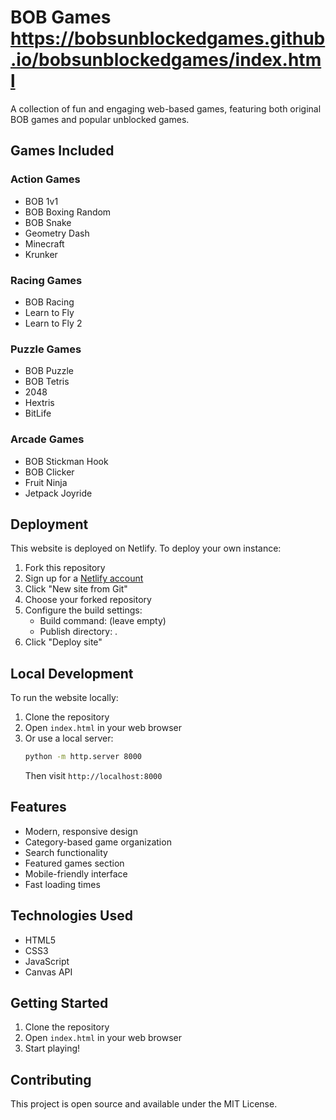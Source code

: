 # BOB Games https://bobsunblockedgames.github.io/bobsunblockedgames/index.html

A collection of fun and engaging web-based games, featuring both original BOB games and popular unblocked games.

## Games Included

### Action Games
- BOB 1v1
- BOB Boxing Random
- BOB Snake
- Geometry Dash
- Minecraft
- Krunker

### Racing Games
- BOB Racing
- Learn to Fly
- Learn to Fly 2

### Puzzle Games
- BOB Puzzle
- BOB Tetris
- 2048
- Hextris
- BitLife

### Arcade Games
- BOB Stickman Hook
- BOB Clicker
- Fruit Ninja
- Jetpack Joyride

## Deployment

This website is deployed on Netlify. To deploy your own instance:

1. Fork this repository
2. Sign up for a [Netlify account](https://app.netlify.com/signup)
3. Click "New site from Git"
4. Choose your forked repository
5. Configure the build settings:
   - Build command: (leave empty)
   - Publish directory: .
6. Click "Deploy site"

## Local Development

To run the website locally:

1. Clone the repository
2. Open `index.html` in your web browser
3. Or use a local server:
   ```bash
   python -m http.server 8000
   ```
   Then visit `http://localhost:8000`

## Features

- Modern, responsive design
- Category-based game organization
- Search functionality
- Featured games section
- Mobile-friendly interface
- Fast loading times

## Technologies Used

- HTML5
- CSS3
- JavaScript
- Canvas API

## Getting Started

1. Clone the repository
2. Open `index.html` in your web browser
3. Start playing!

## Contributing

This project is open source and available under the MIT License.
